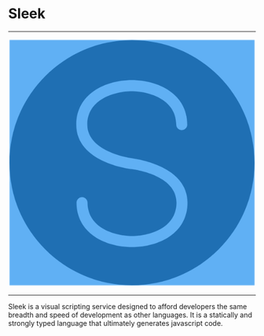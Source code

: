 # Sleek

---

![logo](public/logo.png)

---

Sleek is a visual scripting service designed to afford developers the same breadth and speed of development as other languages. It is a statically and strongly typed language that ultimately generates javascript code.
